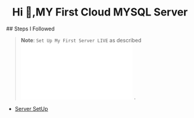 
<h1 align="center">Hi 👋,MY First Cloud MYSQL Server</h1>
## Steps I Followed

> **Note**: `Set Up My First Server LIVE`  as described ![Server SetUp](/blob/main/Server_Setup/Serversetup.md) .

- [Server SetUp](https://github.com/N-Kannan/First_data_analys_Project/blob/main/Server_Setup/Serversetup.md)
  
